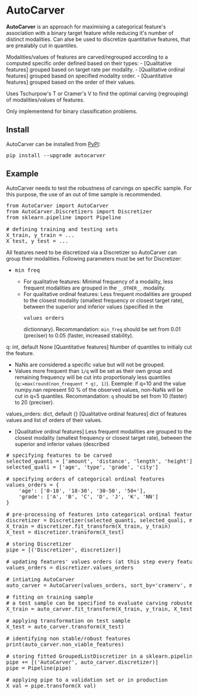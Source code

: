 # AutoCarver

**AutoCarver** is an approach for maximising a categorical feature's association with a binary target feature while reducing it's number of distinct modalities.
Can alse be used to discretize quantitative features, that are prealably cut in quantiles.

 Modalities/values of features are carved/regrouped according to a computed specific order defined based on their types:
     - [Qualitative features] grouped based on target rate per modality.
     - [Qualitative ordinal features] grouped based on specified modality order.
     - [Quantitative features] grouped based on the order of their values.
 
 Uses Tschurpow's T or Cramer's V to find the optimal carving (regrouping) of modalities/values of features.

Only implementend for binary classification problems.

## Install

AutoCarver can be installed from [PyPI](https://pypi.org/project/AutoCarver):

<pre>
pip install --upgrade autocarver
</pre>

## Example

AutoCarver needs to test the robustness of carvings on specific sample. For this purpose, the use of an out of time sample is recommended. 


<pre>
from AutoCarver import AutoCarver
from AutoCarver.Discretizers import Discretizer
from sklearn.pipeline import Pipeline

# defining training and testing sets
X_train, y_train = ...
X_test, y_test = ...
</pre>

All features need to be discretized via a Discretizer so AutoCarver can group their modalities. Following parameters must be set for Discretizer:
- <pre>min_freq</pre>
  - For qualitative features:  Minimal frequency of a modality, less frequent modalities are grouped in the `__OTHER__` modality.
  - For qualitative ordinal features: Less frequent modalities are grouped to the closest modality  (smallest frequency or closest target rate), between the superior and inferior values (specified in the <pre>values_orders</pre> dictionnary).
Recommandation: `min_freq` should be set from 0.01 (preciser) to 0.05 (faster, increased stability).

q: int, default None
[Quantitative features] Number of quantiles to initialy cut the feature.
- NaNs are considered a specific value but will not be grouped.
- Values more frequent than `1/q` will be set as their own group and remaining frequency will be
cut into proportionaly less quantiles (`q:=max(round(non_frequent * q), 1)`). 
Exemple: if q=10 and the value numpy.nan represent 50 % of the observed values, non-NaNs will be 
cut in q=5 quantiles.
Recommandation: `q` should be set from 10 (faster) to 20 (preciser).

values_orders: dict, default {}
[Qualitative ordinal features] dict of features values and list of orders of their values.
- [Qualitative ordinal features] Less frequent modalities are grouped to the closest modality 
(smallest frequency or closest target rate), between the superior and inferior values (described


<pre>
# specifying features to be carved
selected_quanti = ['amount', 'distance', 'length', 'height']
selected_quali = ['age', 'type', 'grade', 'city']

# specifying orders of categorical ordinal features
values_orders = {
    'age': ['0-18', '18-30', '30-50', '50+'],
    'grade': ['A', 'B', 'C', 'D', 'J', 'K', 'NN']
}

# pre-processing of features into categorical ordinal features
discretizer = Discretizer(selected_quanti, selected_quali, min_freq=0.02, q=20, values_orders=values_orders)
X_train = discretizer.fit_transform(X_train, y_train)
X_test = discretizer.transform(X_test)

# storing Discretizer
pipe = [('Discretizer', discretizer)]

# updating features' values orders (at this step every features are qualitative ordinal)
values_orders = discretizer.values_orders

# intiating AutoCarver
auto_carver = AutoCarver(values_orders, sort_by='cramerv', max_n_mod=5, sample_size=0.01)

# fitting on training sample 
# a test sample can be specified to evaluate carving robustess
X_train = auto_carver.fit_transform(X_train, y_train, X_test, y_test)

# applying transformation on test sample
X_test = auto_carver.transform(X_test)

# identifying non stable/robust features
print(auto_carver.non_viable_features)

# storing fitted GroupedListDiscretizer in a sklearn.pipeline.Pipeline
pipe += [('AutoCarver', auto_carver.discretizer)]
pipe = Pipeline(pipe)

# applying pipe to a validation set or in production
X_val = pipe.transform(X_val)
</pre>
